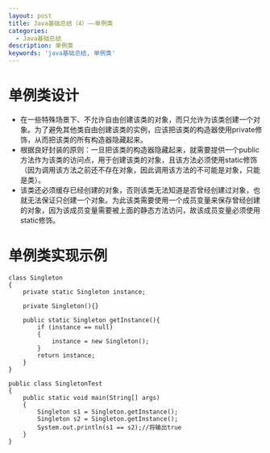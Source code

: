 ```yaml
---
layout: post
title: Java基础总结（4）——单例类
categories:
  - Java基础总结
description: 单例类
keywords: 'java基础总结, 单例类'
---
```


# 单例类设计

- 在一些特殊场景下、不允许自由创建该类的对象，而只允许为该类创建一个对象。为了避免其他类自由创建该类的实例，应该把该类的构造器使用private修饰，从而把该类的所有构造器隐藏起来。
- 根据良好封装的原则：一旦把该类的构造器隐藏起来，就需要提供一个public方法作为该类的访问点，用于创建该类的对象，且该方法必须使用static修饰（因为调用该方法之前还不存在对象，因此调用该方法的不可能是对象，只能是类）。
- 该类还必须缓存已经创建的对象，否则该类无法知道是否曾经创建过对象，也就无法保证只创建一个对象。为此该类需要使用一个成员变量来保存曾经创建的对象，因为该成员变量需要被上面的静态方法访问，故该成员变量必须使用static修饰。

# 单例类实现示例

```
class Singleton
{
    private static Singleton instance;

    private Singleton(){}

    public static Singleton getInstance(){
        if (instance == null)
        {
            instance = new Singleton();
        }
        return instance;
    }
}

public class SingletonTest
{
    public static void main(String[] args)
    {
        Singleton s1 = Singleton.getInstance();
        Singleton s2 = Singleton.getInstance();
        System.out.println(s1 == s2);//将输出true
    }
}
```
